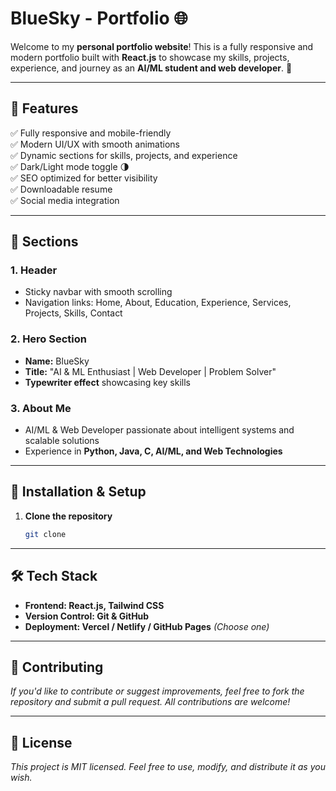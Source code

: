 # **BlueSky - Portfolio** 🌐  

Welcome to my **personal portfolio website**! This is a fully responsive and modern portfolio built with **React.js** to showcase my skills, projects, experience, and journey as an **AI/ML student and web developer**. 🚀  

---

## **📌 Features**  
✅ Fully responsive and mobile-friendly  
✅ Modern UI/UX with smooth animations  
✅ Dynamic sections for skills, projects, and experience  
✅ Dark/Light mode toggle 🌗  
✅ SEO optimized for better visibility  
✅ Downloadable resume  
✅ Social media integration  

---

## **📁 Sections**  

### **1. Header**  
- Sticky navbar with smooth scrolling  
- Navigation links: Home, About, Education, Experience, Services, Projects, Skills, Contact  

### **2. Hero Section**  
- **Name:** BlueSky  
- **Title:** "AI & ML Enthusiast | Web Developer | Problem Solver"  
- **Typewriter effect** showcasing key skills  

### **3. About Me**  
- AI/ML & Web Developer passionate about intelligent systems and scalable solutions  
- Experience in **Python, Java, C, AI/ML, and Web Technologies**  

---

## **🚀 Installation & Setup**  

1. **Clone the repository**  
   ```bash
   git clone 

--- 

## **🛠 Tech Stack**
- **Frontend: React.js, Tailwind CSS**
- **Version Control: Git & GitHub**
- **Deployment: Vercel / Netlify / GitHub Pages** *(Choose one)*

---

## **💖 Contributing**
*If you'd like to contribute or suggest improvements, feel free to fork the repository and submit a pull request. All contributions are welcome!*

---

## **📜 License**
*This project is MIT licensed. Feel free to use, modify, and distribute it as you wish.*
